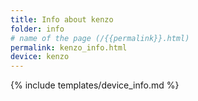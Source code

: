 ```yaml
---
title: Info about kenzo
folder: info
# name of the page (/{{permalink}}.html)
permalink: kenzo_info.html
device: kenzo
---
```

{% include templates/device_info.md %}

